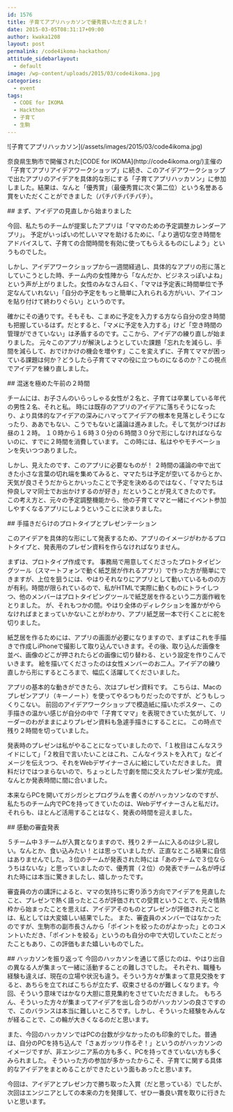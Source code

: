 ```yaml
---
id: 1576
title: 子育てアプリハッカソンで優秀賞いただきました！
date: 2015-03-05T08:31:17+09:00
author: kwaka1208
layout: post
permalink: /code4ikoma-hackathon/
attitude_sidebarlayout:
  - default
image: /wp-content/uploads/2015/03/code4ikoma.jpg
categories:
  - event
tags:
  - CODE for IKOMA
  - Hackthon
  - 子育て
  - 生駒
---
```

<p>
![子育てアプリハッカソン](/assets/images/2015/03/code4ikoma.jpg)
</p>
<p>
奈良県生駒市で開催された[CODE for IKOMA](http://code4ikoma.org/)主催の「子育てアプリアイデアワークショップ」に続き、このアイデアワークショップで出たアプリのアイデアを具体的な形にする「子育てアプリハッカソン」に参加しました。結果は、なんと「優秀賞」（最優秀賞に次ぐ第二位）という名誉ある賞をいただくことができました（パチパチパチパチ）。
</p>
## まず、アイデアの見直しから始まりました
<p>
今回、私たちのチームが提案したアプリは「ママのための予定調整カレンダーアプリ」。
予定がいっぱいの忙しいママを助けるために、「より適切な空き時間をアドバイスして、子育ての合間時間を有効に使ってもらえるものにしよう」というものでした。
</p>
<p>
しかし、アイデアワークショップから一週間経過し、具体的なアプリの形に落としていこうとした時、チーム内の女性陣から「なんだか、ビジネスっぽいよね」という声が上がりました。女性のみなさん曰く、「ママは予定表に時間単位で予定なんていれない」「自分の予定をもっと簡単に入れられる方がいい、アイコンを貼り付けて終わりぐらい」というのです。
</p>
<p>
確かにその通りです。そもそも、こまめに予定を入力する方なら自分の空き時間も把握しているはず。だとすると、「マメに予定を入力する」けど「空き時間の管理ができていない」は矛盾するのです。ここから、アイデアの練り直しが始まりました。
元々このアプリが解決しようとしていた課題「忘れたを減らし、手間を減らして、おでけかけの機会を増やす」ここを変えずに、子育てママが困っている課題は何か？どうしたら子育てママの役に立つものになるのか？この視点でアイデアを練り直しました。
</p>
## 混迷を極めた午前の２時間
<p>
チームには、お子さんのいらっしゃる女性が２名と、子育ては卒業している年代の男性２名、それと私。
時には既存のアプリのアイデアに落ちそうになったり、より具体的なアイデアの深みにハマってアイデアの根本を見落としそうになったり、ああでもない、こうでもないと議論は進みました。そして気がつけばお昼の１２時。
１０時から１６時３０分の６時間３０分で形にしなければならないのに、すでに２時間を消費しています。
この時には、私はややモチベーションを失いつつありました。
</p>
<p>
しかし、見えたのです、このアプリに必要なものが！
２時間の議論の中で出てきた小さな言葉の切れ端を集めてみると、ママたちは予定が空いてるからとか、天気が良さそうだからとかいったことで予定を決めるのではなく、「ママたちは仲良しママ同士でお出かけするのが好き」だということが見えてきたのです。
この考え方と、元々の予定調整機能から、他の子育てママと一緒にイベント参加しやすくなるアプリにしようということに決まりました。
</p>
## 手描きだらけのプロトタイプとプレゼンテーション
<p>
このアイデアを具体的な形にして発表するため、アプリのイメージがわかるプロトタイプと、発表用のプレゼン資料を作らなければなりません。
</p>
<p>
まずは、プロトタイプ作成です。
事務局で用意してくださったプロトタイピングツール（スマートフォンで動く紙芝居が作れるアプリ）で作った方が簡単にできますが、上位を狙うには、やはりそれなりにアプリとして動いているものの方が有利。時間が限られているので、私がHTMLで実際に動くものにトライしつつ、他のメンバーはプロトタイピングツールで紙芝居を作るという二方面作戦をとりました。
が、それもつかの間。やはり全体のディレクションを誰かがやらなければまとまっていかないことがわかり、アプリ紙芝居一本で行くことに舵を切りました。
</p>
<p>
紙芝居を作るためには、アプリの画面が必要になりますので、まずはこれを手描きで作成しiPhoneで撮影して取り込んでいきます。その後、取り込んだ画像を並べ、画像のどこが押されたらどの画像に切り替わる、という設定を作りこんでいきます。
絵を描いてくださったのは女性メンバーのお二人。アイデアの練り直しから形にするところまで、幅広く活躍してくださいました。
</p>
<p>
アプリの基本的な動きができたら、次はプレゼン資料です。
こちらは、Macのプレゼンアプリ（キーノート）を使ってやるつもりだったのですが、どうもしっくりこない。
前回のアイデアワークショップで模造紙に描いたポスター、この手描きの温かい感じが自分の中で「子育てママ」を表現できていた気がして、リーダーのわがままによりプレゼン資料も急遽手描きにすることに。
この時点で残り２時間を切っていました。
</p>
<p>
発表時のプレゼンは私がやることになっていましたので、「１枚目はこんなスライドにして」「２枚目で言いたいことはこれ、こんなイラストを入れて」などイメージを伝えつつ、それをWebデザイナーさんに絵にしていただきました。
資料だけではつまらないので、ちょっとした寸劇を間に交えたプレゼン案が完成。なんとか発表時間に間に合いました。
</p>
<p>
本来ならPCを開いてガシガシとプログラムを書くのがハッカソンなのですが、私たちのチーム内でPCを持ってきていたのは、Webデザイナーさんと私だけ。それらも、ほとんど活用することはなく、発表の時間を迎えました。
</p>
## 感動の審査発表
<p>
５チーム中３チームが入賞となりますので、残り２チームに入るのは少し寂しい。なんとか、食い込みたい！とは思っていましたが、正直なところ結果に自信はありませんでした。３位のチームが発表された時には「あのチームで３位ならうちはないな」と思っていましたので、優秀賞（２位）の発表でチーム名が呼ばれた時には本当に驚きましたし、嬉しかったです。
<p>
</p>
審査員の方の講評によると、ママの気持ちに寄り添う方向でアイデアを見直したこと、プレゼンで熱く語ったところが評価されての受賞ということで、元々情熱枠から始まったことを思えば、アイデアそのものとプレゼンが評価されたことは、私としては大変嬉しい結果でした。
また、審査員のメンバーではなかったのですが、生駒市の副市長さんから「ポイントを絞ったのがよかった」とのコメントいただき、「ポイントを絞る」というのも自分の中で大切していたことだったこともあり、この評価もまた嬉しいものでした。
</p>
## ハッカソンを振り返って
今回のハッカソンを通じて感じたのは、やはり出自の異なる人が集まって一緒に活動することの難しさでした。
それぞれ、職種も経験も違えば、現在の立場や状況も違う。そういう方々が集まって意見交換をすると、あちらを立てればこちらが立たず、収束させるのが難しくなります。今回、そういう意味ではかなり大胆に意見集約をさせていただきました。
もちろん、そういった方々が集まってアイデアを出し合うのがハッカソンの良さですので、このバランスは本当に難しいところです。しかし、そういった経験をみんなが経ることで、この輪が大きくなるのだと思います。
</p>
<p>
また、今回のハッカソンではPCの台数が少なかったのも印象的でした。普通は、自分のPCを持ち込んで「さぁガッツリ作るぞ！」というのがハッカソンのイメージですが、非エンジニア系の方も多く、PCを持ってきていない方も多くみられました。
そういった方の参加が多かったからこそ、子育てに関する具体的なアイデアをまとめることができたという面もあったと思います。
</p>
<p>
今回は、アイデアとプレゼン力で勝ち取った入賞（だと思っている）でしたが、次回はエンジニアとしての本来の力を発揮して、ぜひ一番良い賞を取りに行きたいと思います。
</p>
